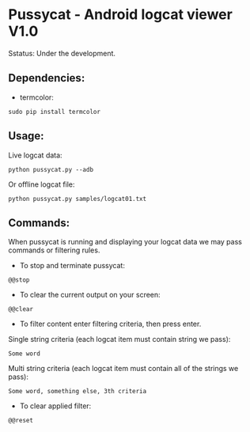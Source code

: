 # Pussycat - Android logcat viewer V1.0

Sstatus: Under the development.

## Dependencies:

- termcolor:
```
sudo pip install termcolor
```

## Usage:

Live logcat data:
```
python pussycat.py --adb
```

Or offline logcat file:
```
python pussycat.py samples/logcat01.txt
```

## Commands:

When pussycat is running and displaying your logcat data we may pass commands or filtering rules.

- To stop and terminate pussycat:
```
@@stop
```

- To clear the current output on your screen:
```
@@clear
```

- To filter content enter filtering criteria, then press enter.

Single string criteria (each logcat item must contain string we pass):
```
Some word
```

Multi string criteria (each logcat item must contain all of the strings we pass):
```
Some word, something else, 3th criteria
```

- To clear applied filter:
```
@@reset
```